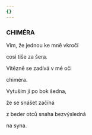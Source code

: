 ```yaml
---
{}
---
```


### CHIMÉRA

Vím, že jednou ke mně vkročí 

cosi tiše za šera. 

Vítězně se zadívá v mé oči 

chiméra.

Vytuším jí po bok šedna, 

že se snášet začíná 

z beder otců snaha bezvýsledná 

na syna.

